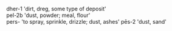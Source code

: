 dher-1   'dirt, dreg, some type of deposit'  
pel-2b   'dust, powder; meal, flour'  
pers-   'to spray, sprinkle, drizzle; dust, ashes'
pēs-2   'dust, sand'

